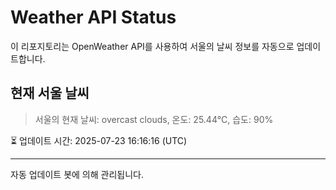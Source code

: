 
# Weather API Status

이 리포지토리는 OpenWeather API를 사용하여 서울의 날씨 정보를 자동으로 업데이트합니다.

## 현재 서울 날씨
> 서울의 현재 날씨: overcast clouds, 온도: 25.44°C, 습도: 90%

⏳ 업데이트 시간: 2025-07-23 16:16:16 (UTC)

---
자동 업데이트 봇에 의해 관리됩니다.
